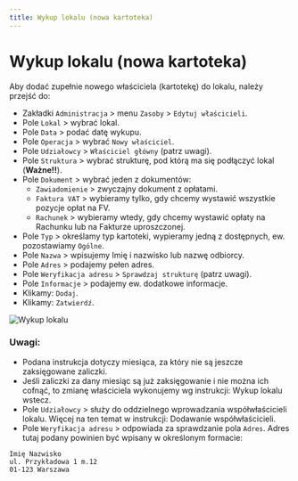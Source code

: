 ```yaml
---
title: Wykup lokalu (nowa kartoteka)
---
```


# Wykup lokalu (nowa kartoteka)

Aby dodać zupełnie nowego właściciela (kartotekę) do lokalu, należy przejść do:

- Zakładki `Administracja` > menu `Zasoby` > `Edytuj właścicieli`.
- Pole `Lokal` > wybrać lokal.
- Pole `Data` > podać datę wykupu.
- Pole `Operacja` > wybrać `Nowy właściciel`.
- Pole `Udziałowcy` > `Właściciel główny` (patrz uwagi).
- Pole `Struktura` > wybrać strukturę, pod którą ma się podłączyć lokal (**Ważne!!**).
- Pole `Dokument` > wybrać jeden z dokumentów:
  - `Zawiadomienie` > zwyczajny dokument z opłatami.
  - `Faktura VAT` > wybieramy tylko, gdy chcemy wystawić wszystkie pozycje opłat na FV.
  - `Rachunek` > wybieramy wtedy, gdy chcemy wystawić opłaty na Rachunku lub na Fakturze uproszczonej.
- Pole `Typ` > określamy typ kartoteki, wypieramy jedną z dostępnych, ew. pozostawiamy `Ogólne`.
- Pole `Nazwa` > wpisujemy Imię i nazwisko lub nazwę odbiorcy.
- Pole `Adres` > podajemy pełen adres.
- Pole `Weryfikacja adresu` > `Sprawdzaj strukturę` (patrz uwagi).
- Pole `Informacje` > podajemy ew. dodatkowe informacje.
- Klikamy: `Dodaj`.
- Klikamy: `Zatwierdź`.

![Wykup lokalu](zmianawlasciciela.gif)

### Uwagi:

- Podana instrukcja dotyczy miesiąca, za który nie są jeszcze zaksięgowane zaliczki.
- Jeśli zaliczki za dany miesiąc są już zaksięgowanie i nie można ich cofnąć, to zmianę właściciela wykonujemy wg instrukcji: Wykup lokalu wstecz.
- Pole `Udziałowcy` > służy do oddzielnego wprowadzania współwłaścicieli lokalu. Więcej na ten temat w instrukcji: Dodawanie współwłaścicieli.
- Pole `Weryfikacja adresu` > odpowiada za sprawdzanie pola `Adres`. Adres tutaj podany powinien być wpisany w określonym formacie:
```
Imię Nazwisko
ul. Przykładowa 1 m.12
01-123 Warszawa
```